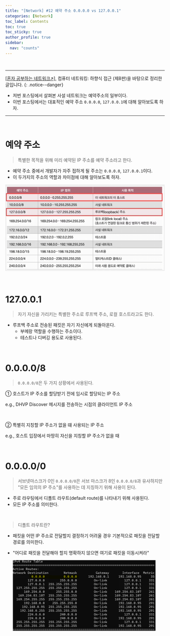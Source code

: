 ```yaml
---
title: "[Network] #12 예약 주소 0.0.0.0 vs 127.0.0.1"
categories: [Network]
toc_label: Contents
toc: true
toc_sticky: true
author_profile: true
sidebar:
  nav: "counts"
---
```


<br>

---

[[혼자 공부하는 네트워크↗️]](https://www.youtube.com/watch?v=c62qssA4hYI&list=PLYH7OjNUOWLVwdRF6_QmJVR4cQdMp0SU1&index=1), 컴퓨터 네트워킹: 하향식 접근 (제8판)을 바탕으로 정리한 글입니다.
{: .notice--danger}

- 저번 포스팅에서 살펴본 사설 네트워크는 예약주소의 일부이다.
- 이번 포스팅에서는 대표적인 예약 주소 `0.0.0.0`, `127.0.0.1`에 대해 알아보도록 하자.

---

<br>

# 예약 주소

> 특별한 목적을 위해 미리 예약된 IP 주소를 예약 주소라고 한다.

- 예약 주소 중에서 개발자가 자주 접하게 될 주소는 `0.0.0.0`, `127.0.0.1`이다.
- 이 두가지의 주소의 역할과 차이점에 대해 알아보도록 하자.

![](/assets/images/2024/2024-10-07-02-16-54.png)

<br>

# 127.0.0.1

> 자기 자신을 가리키는 특별한 주소로 루프백 주소, 로컬 호스트라고도 한다.

- 루프백 주소로 전송된 패킷은 자기 자신에게 되돌아온다.
  - 부메랑 역할을 수행하는 주소이다.
  - 테스트나 디버깅 용도로 사용된다.

<br>

# 0.0.0.0/8

> `0.0.0.0/8`은 두 가지 상황에서 사용된다.

① 호스트가 IP 주소를 할당받기 전에 임시로 할당되는 IP 주소

e.g., DHVP Discover 메시지를 전송하는 시점의 클라이언트 IP 주소

<br>

② 특별히 지칭할 IP 주소가 없을 떄 사용되는 IP 주소

e.g., 호스트 입장에서 마땅히 자신을 지칭할 IP 주소가 없을 때

<br>

# 0.0.0.0/0

> 서브넷마스크가 0인 `0.0.0.0/0`은 서브 마스크가 8인 `0.0.0.0/8`과 유사하지만 "모든 임의의 IP 주소"를 사용하는 데 지칭하기 위해 사용이 된다.

- 주로 라우팅에서 디폴트 라우트(default route)를 나타내기 위해 사용된다.
- 모든 IP 주소를 의미한다.

<br>

> 디폴트 라우트란?

- 패킷을 어떤 IP 주소로 전달할지 결정하기 어려울 경우 기본적으로 패킷을 전달할 경로를 의미한다.
- "어디로 패킷을 전달해야 할지 명확하지 않으면 여기로 패킷을 이동시켜라"

  ![](/assets/images/2024/2024-10-07-02-28-25.png)

<br>
